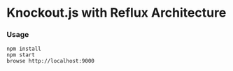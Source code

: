 Knockout.js with Reflux Architecture
====================================

### Usage

```
npm install
npm start
browse http://localhost:9000
```
